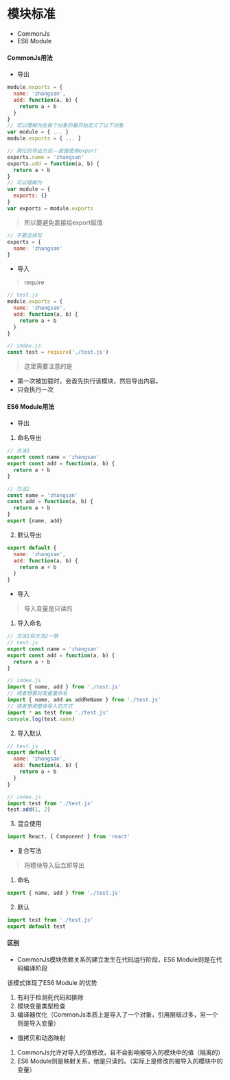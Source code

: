 # 模块标准

- CommonJs
- ES6 Module


#### CommonJs用法

- 导出

``` javascript
module.exports = {
  name: 'zhangsan',
  add: function(a, b) {
    return a + b
  }
}
// 可以理解为在每个对象的最开始定义了以下对象
var module = { ... }
module.exports = { ... }

// 简化的导出方式——直接使用export
exports.name = 'zhangsan'
exports.add = function(a, b) {
  return a + b
}
// 可以理解为
var module = {
  exports: {}
}
var exports = module.exports
```

> 所以要避免直接给export赋值

``` javascript
// 不要这样写
exports = {
  name: 'zhangsan'
}
```

- 导入

> require

``` javascript
// test.js
module.exports = {
  name: 'zhangsan',
  add: function(a, b) {
    return a + b
  }
}

// index.js
const test = require('./test.js')
```

> 这里需要注意的是
- 第一次被加载时，会首先执行该模块，然后导出内容。
- 只会执行一次

#### ES6 Module用法

- 导出

1. 命名导出

``` javascript
// 方法1
export const name = 'zhangsan'
export const add = function(a, b) {
  return a + b
}

// 方法2
const name = 'zhangsan'
const add = function(a, b) {
  return a + b
}
export {name, add}
```

2. 默认导出

``` javascript
export default {
  name: 'zhangsan',
  add: function(a, b) {
    return a + b
  }
}
```

- 导入

> 导入变量是只读的

1. 导入命名

``` javascript
// 方法1和方法2一致
// test.js
export const name = 'zhangsan'
export const add = function(a, b) {
  return a + b
}

// index.js
import { name, add } from './test.js'
// 或者想要对变量重命名
import { name, add as addReName } from './test.js'
// 或者想用整体导入的方式
import * as test from './test.js'
console.log(test.name)
```

2. 导入默认

``` javascript
// test.js
export default {
  name: 'zhangsan',
  add: function(a, b) {
    return a + b
  }
}

// index.js
import test from './test.js'
test.add(1, 2)
```

3. 混合使用

``` javascript
import React, { Component } from 'react'
```

- 复合写法
> 将模块导入后立即导出

1. 命名

``` javascript
export { name, add } from './test.js'
```

2. 默认

``` javascript
import test from './test.js'
export default test
```

#### 区别

- CommonJs模块依赖关系的建立发生在代码运行阶段，ES6 Module则是在代码编译阶段

该模式体现了ES6 Module 的优势
1. 有利于检测死代码和排除
2. 模块变量类型检查
3. 编译器优化（CommonJs本质上是导入了一个对象，引用层级过多，另一个则是导入变量）

- 值拷贝和动态映射
1. CommonJs允许对导入的值修改，且不会影响被导入的模块中的值（隔离的）
2. ES6 Module则是映射关系，他是只读的。（实际上是修改的被导入的模块中的变量）